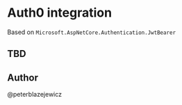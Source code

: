 # Auth0 integration

Based on `Microsoft.AspNetCore.Authentication.JwtBearer`

## TBD

## Author
@peterblazejewicz
